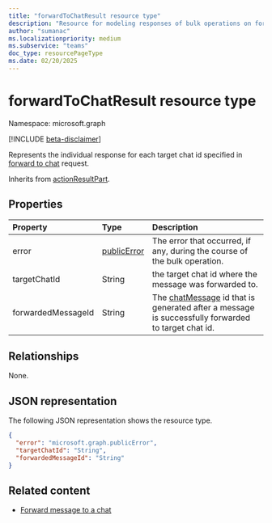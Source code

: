 ```yaml
---
title: "forwardToChatResult resource type"
description: "Resource for modeling responses of bulk operations on forwardToChatResult."
author: "sumanac"
ms.localizationpriority: medium
ms.subservice: "teams"
doc_type: resourcePageType
ms.date: 02/20/2025
---
```


# forwardToChatResult resource type

Namespace: microsoft.graph

[!INCLUDE [beta-disclaimer](../../includes/beta-disclaimer.md)]

Represents the individual response for each target chat id specified in [forward to chat](../api/chatmessage-forwardtochat.md) request.

Inherits from [actionResultPart](actionresultpart.md).

## Properties

| Property | Type	| Description |
|:---------------|:--------|:----------|
|error|[publicError](publicerror.md) |The error that occurred, if any, during the course of the bulk operation.|
|targetChatId|String|the target chat id where the message was forwarded to.|
|forwardedMessageId|String|The [chatMessage](../resources/chatmessage.md)  id that is generated after a message is successfully forwarded to target chat id.|

## Relationships
None.

## JSON representation

The following JSON representation shows the resource type.

<!-- {
  "blockType": "resource",
  "@odata.type": "microsoft.graph.forwardToChatResult"
}-->

```json
{
  "error": "microsoft.graph.publicError",
  "targetChatId": "String",
  "forwardedMessageId": "String"
}
```

## Related content

- [Forward message to a chat](../api/chatmessage-forwardtochat.md)

<!-- uuid: 20fd7863-9545-40d4-ae8f-fee2d115a690
2015-10-25 14:57:30 UTC -->
<!--
{
  "type": "#page.annotation",
  "description": "forwardToChatResult",
  "keywords": "",
  "section": "documentation",
  "tocPath": "",
  "suppressions": []
}
-->
